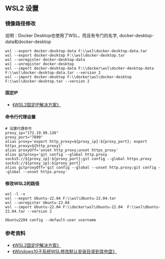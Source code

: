 ## WSL2 设置

### 镜像路径修改
 说明：Docker Desktop也使用了WSL，而且有专门的名字, docker-desktop-data和docker-desktop
```shell
wsl --export docker-desktop-data F:\\wsl\docker-desktop-data.tar
wsl --export docker-desktop F:\\wsl\docker-desktop.tar
wsl --unregister docker-desktop-data
wsl --unregister docker-desktop
wsl --import docker-desktop-data F:\\docker\wsl\docker-desktop-data  F:\\wsl\docker-desktop-data.tar --version 2
wsl --import docker-desktop F:\\docker\wsl\docker-desktop  F:\\wsl\docker-desktop.tar --version 2
```

#### 固定IP
+ [《WSL2固定IP解决方案》](https://www.loyating.com/articles/23)


#### 命令行代理设置
```shell
# 设置代理命令
proxy_ip="172.19.99.136"
proxy_port="7890"
alias proxy='export http_proxy=${proxy_ip}:${proxy_port}; export https_proxy=${http_proxy}'
alias proxyOff='unset http_proxy;unset https_proxy'
alias gitproxy='git config --global http.proxy socks5://${proxy_ip}:${proxy_port};git config --global https.proxy socks5://${proxy_ip}:${proxy_port}'
alias gitproxyOff='git config --global --unset http.proxy;git config --global --unset https.proxy'
```

#### 修改WSL2的路径
```shell
wsl -l -v 
wsl --export Ubuntu-22.04 F:\\wsl\Ubuntu-22.04.tar
wsl --unregister Ubuntu-22.04
wsl --import Ubuntu-22.04 F:\\docker\wsl\Ubuntu-22.04  F:\\wsl\Ubuntu-22.04.tar --version 2

Ubuntu2204 config --default-user username
```


### 参考资料
+ [《WSL2固定IP解决方案》](https://www.loyating.com/articles/23)
+ [《Windows10子系统WSL修改默认安装目录到其他盘》](https://blog.csdn.net/weixin_40837318/article/details/108233688)


